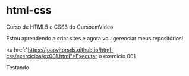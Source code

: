 # html-css
 Curso de HTML5 e CSS3 do CursoemVideo

Estou aprendendo a criar sites e agora vou gerenciar meus repositórios!

<a href:"https://joaovitorsds.github.io/html-css/exercicios/ex001.html">Executar o exercicio 001</a>

Testando 